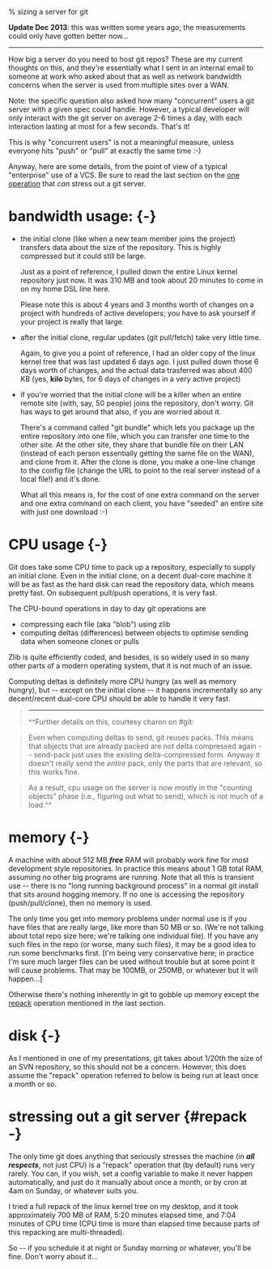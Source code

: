<!-- options: toc -->

% sizing a server for git

**Update Dec 2013**: this was written some years ago; the measurements could
only have gotten better now...

----

How big a server do you need to host git repos?  These are my current thoughts
on this, and they're essentially what I sent in an internal email to someone
at work who asked about that as well as network bandwidth concerns when the
server is used from multiple sites over a WAN.

Note: the specific question also asked how many "concurrent" users a git
server with a given spec could handle.  However, a typical developer will only
interact with the git server on average 2-6 times a day, with each interaction
lasting at most for a few seconds.  That's it!

This is why "concurrent users" is not a meaningful measure, unless everyone
hits "push" or "pull" at exactly the same time  :-) 

Anyway, here are some details, from the point of view of a typical
"enterprise" use of a VCS.  Be sure to read the last section on the [one
operation](#repack) that *can* stress out a git server.

# bandwidth usage: {-}

  * the initial clone (like when a new team member joins the project)
    transfers data about the size of the repository.  This is highly
    compressed but it could still be large.

    Just as a point of reference, I pulled down the entire Linux kernel
    repository just now.  It was 310 MB and took about 20 minutes to come in
    on my home DSL line here.

    Please note this is about 4 years and 3 months worth of changes on a
    project with hundreds of active developers; you have to ask yourself if
    your project is really that large.

  * after the initial clone, regular updates (git pull/fetch) take very little
    time.

    Again, to give you a point of reference, I had an older copy of the linux
    kernel tree that was last updated 6 days ago.  I just pulled down those 6
    days worth of changes, and the actual data trasferred was about 400 KB
    (yes, **kilo** bytes, for 6 days of changes in a very active project)

  * if you're worried that the initial clone will be a killer when an entire
    remote site (with, say, 50 people) joins the repository, don't worry.  Git
    has ways to get around that also, if you are worried about it.

    There's a command called "git bundle" which lets you package up the entire
    repository into one file, which you can transfer one time to the other
    site.  At the other site, they share that bundle file on their LAN
    (instead of each person essentially getting the same file on the WAN), and
    clone from it.  After the clone is done, you make a one-line change to the
    config file (change the URL to point to the real server instead of a local
    file!) and it's done.

    What all this means is, for the cost of one extra command on the server
    and one extra command on each client, you have "seeded" an entire site
    with just one download  :-) 

# CPU usage {-}

Git does take some CPU time to pack up a repository, especially to supply an
initial clone.  Even in the initial clone, on a decent dual-core machine it
will be as fast as the hard disk can read the repository data, which means
pretty fast.  On subsequent pull/push operations, it is very fast.

The CPU-bound operations in day to day git operations are

  * compressing each file (aka "blob") using zlib
  * computing deltas (differences) between objects to optimise sending data
    when someone clones or pulls

Zlib is quite efficiently coded, and besides, is so widely used in so many
other parts of a modern operating system, that it is not much of an issue.

Computing deltas is definitely more CPU hungry (as well as memory hungry), but
-- except on the initial clone -- it happens incrementally so any
decent/recent dual-core CPU should be able to handle it very fast.

>   ----
>   ^^Further details on this, courtesy charon on #git:

>   Even when computing deltas to send, git reuses packs.  This means that
    objects that are already packed are not delta compressed again --
    send-pack just uses the existing delta-compressed form.  Anyway it doesn't
    really send the _entire_ pack, only the parts that are relevant, so this
    works fine.

>   As a result, cpu usage on the server is now mostly in the "counting
    objects" phase (i.e., figuring out what to send), which is not much of a
    load.^^

# memory {-}

A machine with about 512 MB ***free*** RAM will probably work fine for most
development style repositories.  In practice this means about 1 GB total RAM,
assuming no other big programs are running.  Note that all this is transient
use -- there is no "long running background process" in a normal git install
that sits around hogging memory.  If no one is accessing the repository
(push/pull/clone), then no memory is used.

The only time you get into memory problems under normal use is if you have
files that are really large, like more than 50 MB or so.  (We're not talking
about total repo size here; we're talking one individual file).  If you have
any such files in the repo (or worse, many such files), it may be a good idea
to run some benchmarks first.  [I'm being very conservative here; in practice
I'm sure much larger files can be used without trouble but at some point it
will cause problems.  That may be 100MB, or 250MB, or whatever but it will
happen...]

Otherwise there's nothing inherently in git to gobble up memory except the
[repack](#repack) operation mentioned in the last section.

# disk {-}

As I mentioned in one of my presentations, git takes about 1/20th the size of
an SVN repository, so this should not be a concern.  However, this does assume
the "repack" operation referred to below is being run at least once a month or
so.

# stressing out a git server {#repack -}

The only time git does anything that seriously stresses the machine (in ***all
respects***, not just CPU) is a "repack" operation that (by default) runs very
rarely.  You can, if you wish, set a config variable to make it never happen
automatically, and just do it manually about once a month, or by cron at 4am
on Sunday, or whatever suits you.

I tried a full repack of the linux kernel tree on my desktop, and it took
approximately 700 MB of RAM, 5:20 minutes elapsed time, and 7:04 minutes of
CPU time (CPU time is more than elapsed time because parts of this repacking
are multi-threaded).

So -- if you schedule it at night or Sunday morning or whatever, you'll be
fine.  Don't worry about it...
